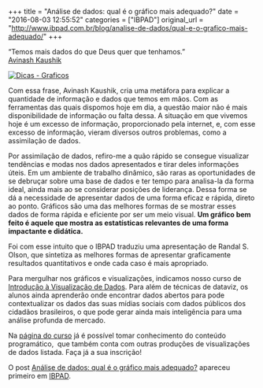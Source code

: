 +++
title = "Análise de dados: qual é o gráfico mais adequado?"
date = "2016-08-03 12:55:52"
categories = ["IBPAD"]
original_url = "http://www.ibpad.com.br/blog/analise-de-dados/qual-e-o-grafico-mais-adequado/"
+++

<p>
“Temos mais dados do que Deus quer que tenhamos.”<br />
<a href="http://www.kaushik.net/avinash/" target="_blank">Avinash Kaushik</a>
</p>
<p>
<a href="https://i2.wp.com/ibpad.com.br/wp-content/uploads/2016/08/Dicas-Graficos.png"><img class="size-large wp-image-1098 aligncenter" src="https://i1.wp.com/ibpad.com.br/wp-content/uploads/2016/08/Dicas-Graficos-1024x818.png?resize=648%2C518" alt="Dicas - Graficos" data-recalc-dims="1" /></a>
</p>
<p>
Com essa frase, Avinash Kaushik, cria uma metáfora para explicar a
quantidade de informação e dados que temos em mãos. Com as ferramentas
das quais dispomos hoje em dia, a questão maior não é mais
disponibilidade de informação ou falta dessa. A situação em que vivemos
hoje é um excesso de informação, proporcionado pela internet, e, com
esse excesso de informação, vieram diversos outros problemas, como a
assimilação de dados.
</p>
<p>
Por assimilação de dados, refiro-me a quão rápido se consegue visualizar
tendências e modas nos dados apresentados e tirar deles informações
úteis. Em um ambiente de trabalho dinâmico, são raras as oportunidades
de se debruçar sobre uma base de dados e ter tempo para analisa-la da
forma ideal, ainda mais ao se considerar posições de liderança. Dessa
forma se dá a necessidade de apresentar dados de uma forma eficaz e
rápida, direto ao ponto. Gráficos são uma das melhores formas de se
mostrar esses dados de forma rápida e eficiente por ser um meio visual.
<strong>Um gráfico bem feito é aquele que mostra as estatísticas
relevantes de uma forma impactante e didática.</strong>
</p>
<p>
Foi com esse intuito que o IBPAD traduziu uma apresentação de Randal S.
Olson, que sintetiza as melhores formas de apresentar graficamente
resultados quantitativos e onde cada caso é mais apropriado.
</p>
<p>
<a href="http://www.ibpad.com.br/cursos/introducao-visualizacao-de-dados-sp/"><img data-attachment-id="3747" data-permalink="http://www.ibpad.com.br/blog/analise-de-dados/usando-a-visualizacao-de-dados-para-entender-falhas-do-governo-federal/attachment/vis/" data-orig-file="https://i0.wp.com/www.ibpad.com.br/wp-content/uploads/2017/01/vis.jpg?fit=1112%2C1180" data-orig-size="1112,1180" data-comments-opened="1" data-image-meta="{&quot;aperture&quot;:&quot;0&quot;,&quot;credit&quot;:&quot;&quot;,&quot;camera&quot;:&quot;&quot;,&quot;caption&quot;:&quot;&quot;,&quot;created_timestamp&quot;:&quot;0&quot;,&quot;copyright&quot;:&quot;&quot;,&quot;focal_length&quot;:&quot;0&quot;,&quot;iso&quot;:&quot;0&quot;,&quot;shutter_speed&quot;:&quot;0&quot;,&quot;title&quot;:&quot;&quot;,&quot;orientation&quot;:&quot;0&quot;}" data-image-title="vis" data-image-description="" data-medium-file="https://i0.wp.com/www.ibpad.com.br/wp-content/uploads/2017/01/vis.jpg?fit=260%2C276" data-large-file="https://i0.wp.com/www.ibpad.com.br/wp-content/uploads/2017/01/vis.jpg?fit=900%2C955" class="size-medium wp-image-3747 alignleft" src="https://i0.wp.com/www.ibpad.com.br/wp-content/uploads/2017/01/vis.jpg?resize=260%2C276" alt="" srcset="https://i0.wp.com/www.ibpad.com.br/wp-content/uploads/2017/01/vis.jpg?resize=260%2C276 260w, https://i0.wp.com/www.ibpad.com.br/wp-content/uploads/2017/01/vis.jpg?resize=768%2C815 768w, https://i0.wp.com/www.ibpad.com.br/wp-content/uploads/2017/01/vis.jpg?resize=965%2C1024 965w, https://i0.wp.com/www.ibpad.com.br/wp-content/uploads/2017/01/vis.jpg?resize=94%2C100 94w, https://i0.wp.com/www.ibpad.com.br/wp-content/uploads/2017/01/vis.jpg?w=1112 1112w" sizes="(max-width: 260px) 100vw, 260px" data-recalc-dims="1" /></a>Para
mergulhar nos gráficos e visualizações, indicamos nosso curso de
<a href="http://www.ibpad.com.br/produto/introducao-visualizacao-de-dados-sp/" target="_blank">Introdução
à Visualização de Dados</a>. Para além de técnicas de dataviz, os alunos
ainda aprenderão onde encontrar dados abertos para pode contextualizar
os dados das suas mídias sociais com dados públicos dos cidadãos
brasileiros, o que pode gerar ainda mais inteligência para uma análise
profunda de mercado.
</p>
<p>
Na
<a href="http://www.ibpad.com.br/cursos/introducao-visualizacao-de-dados-sp/" target="_blank">página
do curso</a> já é possível tomar conhecimento do conteúdo programático,
 que também conta com outras produções de visualizações de dados
listada. Faça já a sua inscrição!
</p>
<p>
O post
<a rel="nofollow" href="http://www.ibpad.com.br/blog/analise-de-dados/qual-e-o-grafico-mais-adequado/">Análise
de dados: qual é o gráfico mais adequado?</a> apareceu primeiro em
<a rel="nofollow" href="http://www.ibpad.com.br">IBPAD</a>.
</p>


